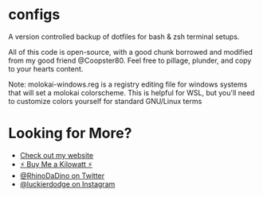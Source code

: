 # configs

A version controlled backup of dotfiles for bash & zsh terminal setups.

All of this code is open-source, with a good chunk borrowed and modified from my good friend @Coopster80. Feel free to pillage, plunder, and copy to your hearts content.

Note: molokai-windows.reg is a registry editing file for windows systems that will set a molokai colorscheme. This is helpful for WSL, but you'll need to customize colors yourself for standard GNU/Linux terms

# Looking for More?

* [Check out my website](https://www.rlewis.io)
* [:zap: Buy Me a Kilowatt :zap:](https://www.buymeacoffee.com/aVc18KuLq)
* [@RhinoDaDino on Twitter](https://twitter.com/RhinoDaDino)
* [@luckierdodge on Instagram](https://www.instagram.com/luckierdodge/)
